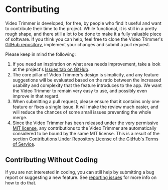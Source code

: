 # Contributing

Video Trimmer is developed, for free, by people who find it useful and want to contribute their time to the project. While functional, it is still in a pretty rough shape, and there still a lot to be done to make it a fully valuable piece of software. If you think you can help, feel free to clone the Video Trimmer's [GitHub repository](https://github.com/rendeer-pl/VideoTrimmer), implement your changes and submit a pull request. 

Please keep in mind the following:

1. If you need an inspiration on what area needs improvement, take a look at the project's [Issues tab on GitHub](https://github.com/rendeer-pl/VideoTrimmer/issues).
1. The core pillar of Video Trimmer's design is simplicity, and any feature suggestions will be evaluated based on the ratio between the increased usability and complexity that the feature introduces to the app. We want the Video Trimmer to remain very easy to use, and possibly even improve in that regard.
1. When submitting a pull request, please ensure that it contains only one feature or fixes a single issue. It will make the review much easier, and will reduce the chances of some small issues preventing the whole merge.
1. Since the Video Trimmer has been released under the very permissive [MIT license](https://soft.rendeer.pl/VideoTrimmer/license/), any contributions to the Video Trimmer are automatically considered to be bound by the same MIT license. This is a result of the section [Contributions Under Repository License of the GitHub's Terms of Service](https://docs.github.com/en/site-policy/github-terms/github-terms-of-service#6-contributions-under-repository-license).


## Contributing Without Coding
If you are not interested in coding, you can still help by submitting a bug report or suggesting a new feature. See [reporting issues](https://soft.rendeer.pl/VideoTrimmer/reporting_issues) for more info on how to do that.